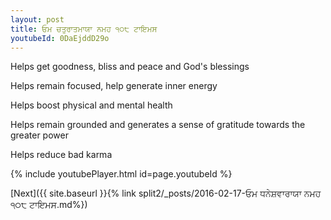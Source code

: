```yaml
---
layout: post
title: ਓਮ ਚਤੁਰਾਤਮਾਯਾ ਨਮਹ ੧੦੮ ਟਾਇਮਸ
youtubeId: 0DaEjddD29o
---
```

 
 
Helps get goodness, bliss and peace and God's blessings
 
Helps remain focused, help generate inner energy 
 
Helps boost physical and mental health 
 
Helps remain grounded and generates a sense of gratitude towards the greater power 
 
Helps reduce bad karma
 
 
 
 


{% include youtubePlayer.html id=page.youtubeId %}
 
[Next]({{ site.baseurl }}{% link  split2/_posts/2016-02-17-ਓਮ ਧਨੇਸ਼ਵਾਰਾਯਾ ਨਮਹ ੧੦੮ ਟਾਇਮਸ.md%})
 
